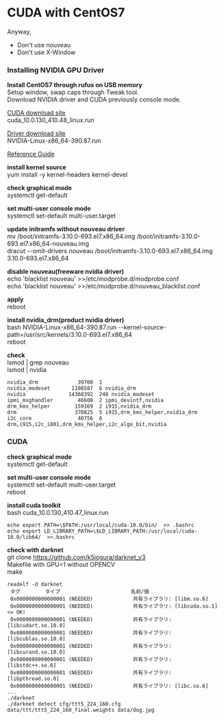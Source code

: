# CUDA with CentOS7

Anyway, 
- Don't use nouveau   
- Don't use X-Window  

### Installing NVIDIA GPU Driver

**Install CentOS7 through rufus on USB memory**  
Setup window, swap caps through Tweak tool.  
Download NVIDIA driver and CUDA previously console mode.  

[CUDA download site](https://developer.nvidia.com/cuda-downloads?target_os=Linux&target_arch=x86_64&target_distro=CentOS&target_version=7&target_type=runfilelocal)  
cuda_10.0.130_410.48_linux.run

[Driver download site](https://www.nvidia.co.jp/Download/Find.aspx?lang=jp)  
NVIDIA-Linux-x86_64-390.87.run  

[Reference Guide](http://blog.livedoor.jp/rootan2007/archives/52090548.html)  

**install kernel source**  
yum install -y kernel-headers kernel-devel  

**check graphical mode**  
systemctl get-default  

**set multi-user console mode**  
systemctl set-default multi-user.target  

**update initramfs without nouveau driver**  
mv /boot/initramfs-3.10.0-693.el7.x86_64.img /boot/initramfs-3.10.0-693.el7.x86_64-nouveau.img  
dracut --omit-drivers nouveau /boot/initramfs-3.10.0-693.el7.x86_64.img 3.10.0-693.el7.x86_64  

**disable nouveau(freeware nvidia driver)**  
echo 'blacklist nouveau' >>/etc/modprobe.d/modprobe.conf   
echo 'blacklist nouveau' >>/etc/modprobe.d/nouveau_blacklist.conf  

**apply**  
reboot  

**install nvidia_drm(product nvidia driver)**  
bash NVIDIA-Linux-x86_64-390.87.run --kernel-source-path=/usr/src/kernels/3.10.0-693.el7.x86_64  
reboot  

**check**  
lsmod | grep nouveau  
lsmod | nvidia  
```
nvidia_drm             39700  1 
nvidia_modeset       1108587  6 nvidia_drm
nvidia              14368392  248 nvidia_modeset
ipmi_msghandler        46608  2 ipmi_devintf,nvidia
drm_kms_helper        159169  2 i915,nvidia_drm
drm                   370825  5 i915,drm_kms_helper,nvidia_drm
i2c_core               40756  6 drm,i915,i2c_i801,drm_kms_helper,i2c_algo_bit,nvidia
```

### CUDA

**check graphical mode**  
systemctl get-default  

**set multi-user console mode**  
systemctl set-default multi-user.target  
reboot  
  
**install cuda toolkit**  
bash cuda_10.0.130_410.47_linux.run  

```
echo export PATH=\$PATH:/usr/local/cuda-10.0/bin/  >> .bashrc  
echo export LD_LIBRARY_PATH=\$LD_LIBRARY_PATH:/usr/local/cuda-10.0/lib64/  >>.bashrc  
```

**check with darknet**  
git clone https://github.com/k5iogura/darknet_v3  
Makefile with GPU=1 without OPENCV  
make   
```
readelf -d darknet  
 タグ        タイプ                       名前/値
 0x0000000000000001 (NEEDED)             共有ライブラリ: [libm.so.6]
 0x0000000000000001 (NEEDED)             共有ライブラリ: [libcuda.so.1] <= OK!
 0x0000000000000001 (NEEDED)             共有ライブラリ: [libcudart.so.10.0]
 0x0000000000000001 (NEEDED)             共有ライブラリ: [libcublas.so.10.0]
 0x0000000000000001 (NEEDED)             共有ライブラリ: [libcurand.so.10.0]
 0x0000000000000001 (NEEDED)             共有ライブラリ: [libstdc++.so.6]
 0x0000000000000001 (NEEDED)             共有ライブラリ: [libpthread.so.0]
 0x0000000000000001 (NEEDED)             共有ライブラリ: [libc.so.6]
...
./darknet
./darknet detect cfg/ttt5_224_160.cfg data/ttt/ttt5_224_160_final.weights data/dog.jpg
```

